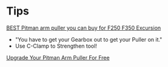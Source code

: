 # Tips
[BEST Pitman arm puller you can buy for F250 F350 Excursion](https://youtu.be/BjFsU5dxOUk)
- "You have to get your Gearbox out to get your Puller on it."
- Use C-Clamp to Strengthen tool!

[Upgrade Your Pitman Arm Puller For Free](https://youtu.be/7s4EOFiV7rk)
